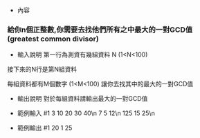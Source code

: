 - 內容
### 給你n個正整數,你需要去找他們所有之中最大的一對GCD值 (greatest common divisor)

- 輸入說明
第一行為測資有幾組資料 N (1<N<100)

接下來的N行是第N組資料

每組資料都有M個數字 (1<M<100) 讓你去找其中的最大的一對GCD值

 

- 輸出說明
對於每組資料請輸出最大的一對GCD值

- 範例輸入 #1
3
10 20 30 40\n
7  5 12\n
125 15 25\n

- 範例輸出 #1
20
1
25
